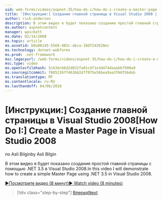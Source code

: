 ```yaml
---
uid: web-forms/videos/aspnet-35/how-do-i/how-do-i-create-a-master-page-in-visual-studio-2008
title: '[Инструкции:] Создание главной страницы в Visual Studio 2008 | Документы Microsoft'
author: rick-anderson
description: В этом видео я будет показано создание простой главной страницы с помощью .NET 3.5 в Visual Studio 2008.
ms.author: aspnetcontent
manager: wpickett
ms.date: 02/14/2008
ms.topic: article
ms.assetid: b0a08145-5569-482c-abca-18df242628ec
ms.technology: dotnet-webforms
ms.prod: .net-framework
msc.legacyurl: /web-forms/videos/aspnet-35/how-do-i/how-do-i-create-a-master-page-in-visual-studio-2008
msc.type: video
ms.openlocfilehash: 5c63dcb6d2d832fa01c4f1e3d474daaab67999a9
ms.sourcegitcommit: f8852267f463b62d7f975e56bea9aa3f68fbbdeb
ms.translationtype: MT
ms.contentlocale: ru-RU
ms.lasthandoff: 04/06/2018
---
```

<a name="how-do-i-create-a-master-page-in-visual-studio-2008"></a><span data-ttu-id="148aa-103">[Инструкции:] Создание главной страницы в Visual Studio 2008</span><span class="sxs-lookup"><span data-stu-id="148aa-103">[How Do I:] Create a Master Page in Visual Studio 2008</span></span>
====================
<span data-ttu-id="148aa-104">по Asli Bilgin</span><span class="sxs-lookup"><span data-stu-id="148aa-104">by Asli Bilgin</span></span>

<span data-ttu-id="148aa-105">В этом видео я будет показано создание простой главной страницы с помощью .NET 3.5 в Visual Studio 2008.</span><span class="sxs-lookup"><span data-stu-id="148aa-105">In this video I will demonstrate how to create a simple Master Page using .NET 3.5 in Visual Studio 2008.</span></span>

[<span data-ttu-id="148aa-106">&#9654;Посмотрите видео (8 минут)</span><span class="sxs-lookup"><span data-stu-id="148aa-106">&#9654; Watch video (8 minutes)</span></span>](https://channel9.msdn.com/Blogs/ASP-NET-Site-Videos/how-do-i-create-a-master-page-in-visual-studio-2008)

> [!div class="step-by-step"]
> [<span data-ttu-id="148aa-107">Вперед</span><span class="sxs-lookup"><span data-stu-id="148aa-107">Next</span></span>](how-do-i-create-nested-master-page-in-visual-studio-2008.md)
